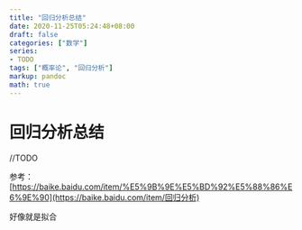 ```yaml
---
title: "回归分析总结"
date: 2020-11-25T05:24:48+08:00
draft: false
categories: ["数学"]
series:
- TODO
tags: ["概率论", "回归分析"] 
markup: pandoc
math: true
---
```


# 回归分析总结

//TODO

参考：[https://baike.baidu.com/item/%E5%9B%9E%E5%BD%92%E5%88%86%E6%9E%90](https://baike.baidu.com/item/回归分析)

好像就是拟合

